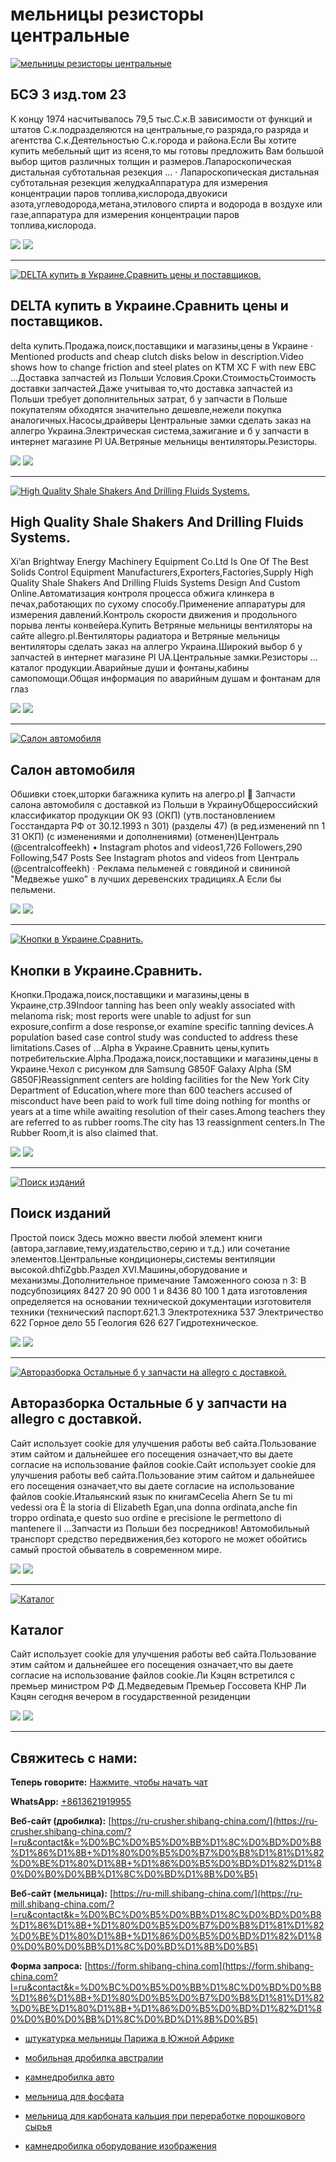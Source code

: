# мельницы резисторы центральные

<a href="https://swt.shibang-china.com/?l=ru&img&k=%D0%BC%D0%B5%D0%BB%D1%8C%D0%BD%D0%B8%D1%86%D1%8B+%D1%80%D0%B5%D0%B7%D0%B8%D1%81%D1%82%D0%BE%D1%80%D1%8B+%D1%86%D0%B5%D0%BD%D1%82%D1%80%D0%B0%D0%BB%D1%8C%D0%BD%D1%8B%D0%B5" target="_blank">![мельницы резисторы центральные](http://static.shibang-china.com/all-800x300/97.jpg)</a>

## БСЭ 3 изд.том 23
К концу 1974 насчитывалось 79,5 тыс.С.к.В зависимости от функций и штатов С.к.подразделяются на центральные,го разряда,го разряда и агентства С.к.Деятельностью С.к.города и района.Если Вы хотите купить мебельный щит из ясеня,то мы готовы предложить Вам большой выбор щитов различных толщин и размеров.Лапароскопическая дистальная субтотальная резекция …&nbsp;&#0183;&#32;Лапароскопическая дистальная субтотальная резекция желудкаАппаратура для измерения концентрации паров топлива,кислорода,двуокиси азота,углеводорода,метана,этилового спирта и водорода в воздухе или газе,аппаратура для измерения концентрации паров топлива,кислорода.


<a href="https://whatsapp.shibangsoft.com/WhatsApp.php" target="_blank" title="WhatsApp">![](http://static.shibang-china.com/icon/whatsapp.png)</a> <a href="https://swt.shibang-china.com/?l=ru&icon&k=%D0%BC%D0%B5%D0%BB%D1%8C%D0%BD%D0%B8%D1%86%D1%8B+%D1%80%D0%B5%D0%B7%D0%B8%D1%81%D1%82%D0%BE%D1%80%D1%8B+%D1%86%D0%B5%D0%BD%D1%82%D1%80%D0%B0%D0%BB%D1%8C%D0%BD%D1%8B%D0%B5" target="_blank">![](http://static.shibang-china.com/icon/chat-ru.png)</a>

---

<a href="https://swt.shibang-china.com/?l=ru&img&k=%D0%BC%D0%B5%D0%BB%D1%8C%D0%BD%D0%B8%D1%86%D1%8B+%D1%80%D0%B5%D0%B7%D0%B8%D1%81%D1%82%D0%BE%D1%80%D1%8B+%D1%86%D0%B5%D0%BD%D1%82%D1%80%D0%B0%D0%BB%D1%8C%D0%BD%D1%8B%D0%B5" target="_blank">![DELTA купить в Украине.Сравнить цены и поставщиков.](http://static.shibang-china.com/all-800x300/507.jpg)</a>

## DELTA купить в Украине.Сравнить цены и поставщиков.
delta купить.Продажа,поиск,поставщики и магазины,цены в Украине&nbsp;&#0183;&#32;Mentioned products and cheap clutch disks below in description.Video shows how to change friction and steel plates on KTM XC F with new EBC …Доставка запчастей из Польши Условия.Сроки.СтоимостьСтоимость доставки запчастей.Даже учитывая то,что доставка запчастей из Польши требует дополнительных затрат, б у запчасти в Польше покупателям обходятся значительно дешевле,нежели покупка аналогичных.Насосы,драйверы Центральные замки сделать заказ на аллегро Украина.Электрическая система,зажигание и б у запчасти в интернет магазине Pl UA.Ветряные мельницы вентиляторы.Резисторы.


<a href="https://whatsapp.shibangsoft.com/WhatsApp.php" target="_blank" title="WhatsApp">![](http://static.shibang-china.com/icon/whatsapp.png)</a> <a href="https://swt.shibang-china.com/?l=ru&icon&k=%D0%BC%D0%B5%D0%BB%D1%8C%D0%BD%D0%B8%D1%86%D1%8B+%D1%80%D0%B5%D0%B7%D0%B8%D1%81%D1%82%D0%BE%D1%80%D1%8B+%D1%86%D0%B5%D0%BD%D1%82%D1%80%D0%B0%D0%BB%D1%8C%D0%BD%D1%8B%D0%B5" target="_blank">![](http://static.shibang-china.com/icon/chat-ru.png)</a>

---

<a href="https://swt.shibang-china.com/?l=ru&img&k=%D0%BC%D0%B5%D0%BB%D1%8C%D0%BD%D0%B8%D1%86%D1%8B+%D1%80%D0%B5%D0%B7%D0%B8%D1%81%D1%82%D0%BE%D1%80%D1%8B+%D1%86%D0%B5%D0%BD%D1%82%D1%80%D0%B0%D0%BB%D1%8C%D0%BD%D1%8B%D0%B5" target="_blank">![High Quality Shale Shakers And Drilling Fluids Systems.](http://static.shibang-china.com/all-800x300/536.jpg)</a>

## High Quality Shale Shakers And Drilling Fluids Systems.
Xi’an Brightway Energy Machinery Equipment Co.Ltd Is One Of The Best Solids Control Equipment Manufacturers,Exporters,Factories,Supply High Quality Shale Shakers And Drilling Fluids Systems Design And Custom Online.Автоматизация контроля процесса обжига клинкера в печах,работающих по сухому способу.Применение аппаратуры для измерения давлений.Контроль скорости движения и продольного порыва ленты конвейера.Купить Ветряные мельницы вентиляторы на сайте allegro.pl.Вентиляторы радиатора и Ветряные мельницы вентиляторы сделать заказ на аллегро Украина.Широкий выбор б у запчастей в интернет магазине Pl UA.Центральные замки.Резисторы …каталог продукции.Аварийные души и фонтаны,кабины самопомощи.Общая информация по аварийным душам и фонтанам для глаз


<a href="https://whatsapp.shibangsoft.com/WhatsApp.php" target="_blank" title="WhatsApp">![](http://static.shibang-china.com/icon/whatsapp.png)</a> <a href="https://swt.shibang-china.com/?l=ru&icon&k=%D0%BC%D0%B5%D0%BB%D1%8C%D0%BD%D0%B8%D1%86%D1%8B+%D1%80%D0%B5%D0%B7%D0%B8%D1%81%D1%82%D0%BE%D1%80%D1%8B+%D1%86%D0%B5%D0%BD%D1%82%D1%80%D0%B0%D0%BB%D1%8C%D0%BD%D1%8B%D0%B5" target="_blank">![](http://static.shibang-china.com/icon/chat-ru.png)</a>

---

<a href="https://swt.shibang-china.com/?l=ru&img&k=%D0%BC%D0%B5%D0%BB%D1%8C%D0%BD%D0%B8%D1%86%D1%8B+%D1%80%D0%B5%D0%B7%D0%B8%D1%81%D1%82%D0%BE%D1%80%D1%8B+%D1%86%D0%B5%D0%BD%D1%82%D1%80%D0%B0%D0%BB%D1%8C%D0%BD%D1%8B%D0%B5" target="_blank">![Салон автомобиля](http://static.shibang-china.com/all-800x300/169.jpg)</a>

## Салон автомобиля
Обшивки стоек,шторки багажника купить на алегро.pl 🚗 Запчасти салона автомобиля с доставкой из Польши в УкраинуОбщероссийский классификатор продукции ОК 93 (ОКП) (утв.постановлением Госстандарта РФ от 30.12.1993 n 301) (разделы 47) (в ред.изменений nn 1 31 ОКП) (с изменениями и дополнениями) (отменен)Централь (@centralcoffeekh) • Instagram photos and videos1,726 Followers,290 Following,547 Posts See Instagram photos and videos from Централь (@centralcoffeekh)&nbsp;&#0183;&#32;Реклама пельменей с говядиной и свининой &quot;Медвежье ушко&quot; в лучших деревенских традициях.А Если бы пельмени.


<a href="https://whatsapp.shibangsoft.com/WhatsApp.php" target="_blank" title="WhatsApp">![](http://static.shibang-china.com/icon/whatsapp.png)</a> <a href="https://swt.shibang-china.com/?l=ru&icon&k=%D0%BC%D0%B5%D0%BB%D1%8C%D0%BD%D0%B8%D1%86%D1%8B+%D1%80%D0%B5%D0%B7%D0%B8%D1%81%D1%82%D0%BE%D1%80%D1%8B+%D1%86%D0%B5%D0%BD%D1%82%D1%80%D0%B0%D0%BB%D1%8C%D0%BD%D1%8B%D0%B5" target="_blank">![](http://static.shibang-china.com/icon/chat-ru.png)</a>

---

<a href="https://swt.shibang-china.com/?l=ru&img&k=%D0%BC%D0%B5%D0%BB%D1%8C%D0%BD%D0%B8%D1%86%D1%8B+%D1%80%D0%B5%D0%B7%D0%B8%D1%81%D1%82%D0%BE%D1%80%D1%8B+%D1%86%D0%B5%D0%BD%D1%82%D1%80%D0%B0%D0%BB%D1%8C%D0%BD%D1%8B%D0%B5" target="_blank">![Кнопки в Украине.Сравнить.](http://static.shibang-china.com/all-800x300/1192.jpg)</a>

## Кнопки в Украине.Сравнить.
Кнопки.Продажа,поиск,поставщики и магазины,цены в Украине,стр.39Indoor tanning has been only weakly associated with melanoma risk; most reports were unable to adjust for sun exposure,confirm a dose response,or examine specific tanning devices.A population based case control study was conducted to address these limitations.Cases of …Alpha в Украине.Сравнить цены,купить потребительские.Alpha.Продажа,поиск,поставщики и магазины,цены в Украине.Чехол с рисунком для Samsung G850F Galaxy Alpha (SM G850F)Reassignment centers are holding facilities for the New York City Department of Education,where more than 600 teachers accused of misconduct have been paid to work full time doing nothing for months or years at a time while awaiting resolution of their cases.Among teachers they are referred to as rubber rooms.The city has 13 reassignment centers.In The Rubber Room,it is also claimed that.


<a href="https://whatsapp.shibangsoft.com/WhatsApp.php" target="_blank" title="WhatsApp">![](http://static.shibang-china.com/icon/whatsapp.png)</a> <a href="https://swt.shibang-china.com/?l=ru&icon&k=%D0%BC%D0%B5%D0%BB%D1%8C%D0%BD%D0%B8%D1%86%D1%8B+%D1%80%D0%B5%D0%B7%D0%B8%D1%81%D1%82%D0%BE%D1%80%D1%8B+%D1%86%D0%B5%D0%BD%D1%82%D1%80%D0%B0%D0%BB%D1%8C%D0%BD%D1%8B%D0%B5" target="_blank">![](http://static.shibang-china.com/icon/chat-ru.png)</a>

---

<a href="https://swt.shibang-china.com/?l=ru&img&k=%D0%BC%D0%B5%D0%BB%D1%8C%D0%BD%D0%B8%D1%86%D1%8B+%D1%80%D0%B5%D0%B7%D0%B8%D1%81%D1%82%D0%BE%D1%80%D1%8B+%D1%86%D0%B5%D0%BD%D1%82%D1%80%D0%B0%D0%BB%D1%8C%D0%BD%D1%8B%D0%B5" target="_blank">![Поиск изданий](http://static.shibang-china.com/all-800x300/1469.jpg)</a>

## Поиск изданий
Простой поиск Здесь можно ввести любой элемент книги (автора,заглавие,тему,издательство,серию и т.д.) или сочетание элементов.Центральные кондиционеры,системы вентиляции высокой.dhfiZgbb.Раздел XVI.Машины,оборудование и механизмы.Дополнительное примечание Таможенного союза n 3: В подсубпозициях 8427 20 90 000 1 и 8436 80 100 1 дата изготовления определяется на основании технической документации изготовителя техники (технический паспорт.621.3 Электротехника 537 Электричество 622 Горное дело 55 Геология 626 627 Гидротехническое.


<a href="https://whatsapp.shibangsoft.com/WhatsApp.php" target="_blank" title="WhatsApp">![](http://static.shibang-china.com/icon/whatsapp.png)</a> <a href="https://swt.shibang-china.com/?l=ru&icon&k=%D0%BC%D0%B5%D0%BB%D1%8C%D0%BD%D0%B8%D1%86%D1%8B+%D1%80%D0%B5%D0%B7%D0%B8%D1%81%D1%82%D0%BE%D1%80%D1%8B+%D1%86%D0%B5%D0%BD%D1%82%D1%80%D0%B0%D0%BB%D1%8C%D0%BD%D1%8B%D0%B5" target="_blank">![](http://static.shibang-china.com/icon/chat-ru.png)</a>

---

<a href="https://swt.shibang-china.com/?l=ru&img&k=%D0%BC%D0%B5%D0%BB%D1%8C%D0%BD%D0%B8%D1%86%D1%8B+%D1%80%D0%B5%D0%B7%D0%B8%D1%81%D1%82%D0%BE%D1%80%D1%8B+%D1%86%D0%B5%D0%BD%D1%82%D1%80%D0%B0%D0%BB%D1%8C%D0%BD%D1%8B%D0%B5" target="_blank">![Авторазборка Остальные б у запчасти на allegro с доставкой.](http://static.shibang-china.com/all-800x300/1104.jpg)</a>

## Авторазборка Остальные б у запчасти на allegro с доставкой.
Сайт использует cookie для улучшения работы веб сайта.Пользование этим сайтом и дальнейшее его посещения означает,что вы даете согласие на использование файлов cookie.Сайт использует cookie для улучшения работы веб сайта.Пользование этим сайтом и дальнейшее его посещения означает,что вы даете согласие на использование файлов cookie.Итальянский язык по книгамCecelia Ahern Se tu mi vedessi ora &#200; la storia di Elizabeth Egan,una donna ordinata,anche fin troppo ordinata,e questo suo ordine e precisione le permettono di mantenere il …Запчасти из Польши без посредников! Автомобильный транспорт средство передвижения,без которого не может обойтись самый простой обыватель в современном мире.


<a href="https://whatsapp.shibangsoft.com/WhatsApp.php" target="_blank" title="WhatsApp">![](http://static.shibang-china.com/icon/whatsapp.png)</a> <a href="https://swt.shibang-china.com/?l=ru&icon&k=%D0%BC%D0%B5%D0%BB%D1%8C%D0%BD%D0%B8%D1%86%D1%8B+%D1%80%D0%B5%D0%B7%D0%B8%D1%81%D1%82%D0%BE%D1%80%D1%8B+%D1%86%D0%B5%D0%BD%D1%82%D1%80%D0%B0%D0%BB%D1%8C%D0%BD%D1%8B%D0%B5" target="_blank">![](http://static.shibang-china.com/icon/chat-ru.png)</a>

---

<a href="https://swt.shibang-china.com/?l=ru&img&k=%D0%BC%D0%B5%D0%BB%D1%8C%D0%BD%D0%B8%D1%86%D1%8B+%D1%80%D0%B5%D0%B7%D0%B8%D1%81%D1%82%D0%BE%D1%80%D1%8B+%D1%86%D0%B5%D0%BD%D1%82%D1%80%D0%B0%D0%BB%D1%8C%D0%BD%D1%8B%D0%B5" target="_blank">![Каталог](http://static.shibang-china.com/all-800x300/534.jpg)</a>

## Каталог
Сайт использует cookie для улучшения работы веб сайта.Пользование этим сайтом и дальнейшее его посещения означает,что вы даете согласие на использование файлов cookie.Ли Кэцян встретился с премьер министром РФ Д.Медведевым Премьер Госсовета КНР Ли Кэцян сегодня вечером в государственной резиденции

<a href="https://whatsapp.shibangsoft.com/WhatsApp.php" target="_blank" title="WhatsApp">![](http://static.shibang-china.com/icon/whatsapp.png)</a> <a href="https://swt.shibang-china.com/?l=ru&icon&k=%D0%BC%D0%B5%D0%BB%D1%8C%D0%BD%D0%B8%D1%86%D1%8B+%D1%80%D0%B5%D0%B7%D0%B8%D1%81%D1%82%D0%BE%D1%80%D1%8B+%D1%86%D0%B5%D0%BD%D1%82%D1%80%D0%B0%D0%BB%D1%8C%D0%BD%D1%8B%D0%B5" target="_blank">![](http://static.shibang-china.com/icon/chat-ru.png)</a>

---
## Свяжитесь с нами:

**Теперь говорите:** [Нажмите, чтобы начать чат](https://swt.shibang-china.com?l=ru&contact&k=%D0%BC%D0%B5%D0%BB%D1%8C%D0%BD%D0%B8%D1%86%D1%8B+%D1%80%D0%B5%D0%B7%D0%B8%D1%81%D1%82%D0%BE%D1%80%D1%8B+%D1%86%D0%B5%D0%BD%D1%82%D1%80%D0%B0%D0%BB%D1%8C%D0%BD%D1%8B%D0%B5)

**WhatsApp:**  [+8613621919955](https://whatsapp.shibangsoft.com/WhatsApp.php)

**Веб-сайт (дробилка):** [https://ru-crusher.shibang-china.com/](https://ru-crusher.shibang-china.com/?l=ru&contact&k=%D0%BC%D0%B5%D0%BB%D1%8C%D0%BD%D0%B8%D1%86%D1%8B+%D1%80%D0%B5%D0%B7%D0%B8%D1%81%D1%82%D0%BE%D1%80%D1%8B+%D1%86%D0%B5%D0%BD%D1%82%D1%80%D0%B0%D0%BB%D1%8C%D0%BD%D1%8B%D0%B5)

**Веб-сайт (мельница):** [https://ru-mill.shibang-china.com/](https://ru-mill.shibang-china.com/?l=ru&contact&k=%D0%BC%D0%B5%D0%BB%D1%8C%D0%BD%D0%B8%D1%86%D1%8B+%D1%80%D0%B5%D0%B7%D0%B8%D1%81%D1%82%D0%BE%D1%80%D1%8B+%D1%86%D0%B5%D0%BD%D1%82%D1%80%D0%B0%D0%BB%D1%8C%D0%BD%D1%8B%D0%B5)

**Форма запроса:** [https://form.shibang-china.com](https://form.shibang-china.com?l=ru&contact&k=%D0%BC%D0%B5%D0%BB%D1%8C%D0%BD%D0%B8%D1%86%D1%8B+%D1%80%D0%B5%D0%B7%D0%B8%D1%81%D1%82%D0%BE%D1%80%D1%8B+%D1%86%D0%B5%D0%BD%D1%82%D1%80%D0%B0%D0%BB%D1%8C%D0%BD%D1%8B%D0%B5)

* [штукатурка мельницы Парижа в Южной Африке](../123/%D1%88%D1%82%D1%83%D0%BA%D0%B0%D1%82%D1%83%D1%80%D0%BA%D0%B0%20%D0%BC%D0%B5%D0%BB%D1%8C%D0%BD%D0%B8%D1%86%D1%8B%20%D0%9F%D0%B0%D1%80%D0%B8%D0%B6%D0%B0%20%D0%B2%20%D0%AE%D0%B6%D0%BD%D0%BE%D0%B9%20%D0%90%D1%84%D1%80%D0%B8%D0%BA%D0%B5.md)

* [мобильная дробилка австралии](../125/%D0%BC%D0%BE%D0%B1%D0%B8%D0%BB%D1%8C%D0%BD%D0%B0%D1%8F%20%D0%B4%D1%80%D0%BE%D0%B1%D0%B8%D0%BB%D0%BA%D0%B0%20%D0%B0%D0%B2%D1%81%D1%82%D1%80%D0%B0%D0%BB%D0%B8%D0%B8.md)

* [камнедробилка авто](../122/%D0%BA%D0%B0%D0%BC%D0%BD%D0%B5%D0%B4%D1%80%D0%BE%D0%B1%D0%B8%D0%BB%D0%BA%D0%B0%20%D0%B0%D0%B2%D1%82%D0%BE.md)

* [мельница для фосфата](../122/%D0%BC%D0%B5%D0%BB%D1%8C%D0%BD%D0%B8%D1%86%D0%B0%20%D0%B4%D0%BB%D1%8F%20%D1%84%D0%BE%D1%81%D1%84%D0%B0%D1%82%D0%B0.md)

* [мельница для карбоната кальция при переработке порошкового сырья](../121/%D0%BC%D0%B5%D0%BB%D1%8C%D0%BD%D0%B8%D1%86%D0%B0%20%D0%B4%D0%BB%D1%8F%20%D0%BA%D0%B0%D1%80%D0%B1%D0%BE%D0%BD%D0%B0%D1%82%D0%B0%20%D0%BA%D0%B0%D0%BB%D1%8C%D1%86%D0%B8%D1%8F%20%D0%BF%D1%80%D0%B8%20%D0%BF%D0%B5%D1%80%D0%B5%D1%80%D0%B0%D0%B1%D0%BE%D1%82%D0%BA%D0%B5%20%D0%BF%D0%BE%D1%80%D0%BE%D1%88%D0%BA%D0%BE%D0%B2%D0%BE%D0%B3%D0%BE%20%D1%81%D1%8B%D1%80%D1%8C%D1%8F.md)

* [камнедробилка оборудование изображения](../125/%D0%BA%D0%B0%D0%BC%D0%BD%D0%B5%D0%B4%D1%80%D0%BE%D0%B1%D0%B8%D0%BB%D0%BA%D0%B0%20%D0%BE%D0%B1%D0%BE%D1%80%D1%83%D0%B4%D0%BE%D0%B2%D0%B0%D0%BD%D0%B8%D0%B5%20%D0%B8%D0%B7%D0%BE%D0%B1%D1%80%D0%B0%D0%B6%D0%B5%D0%BD%D0%B8%D1%8F.md)